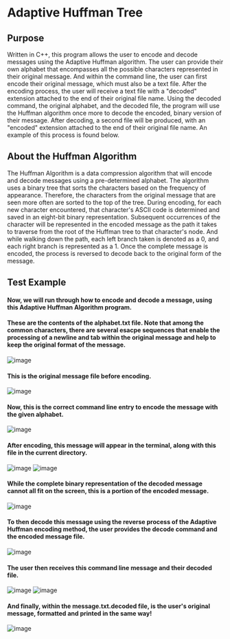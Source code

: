 # Adaptive Huffman Tree

## Purpose
Written in C++, this program allows the user to encode and decode messages using the Adaptive Huffman algorithm. The user can provide their own alphabet that encompasses all the possible characters represented in their original message. And within the command line, the user can first encode their original message, which must also be a text file. After the encoding process, the user will receive a text file with a "decoded" extension attached to the end of their original file name. Using the decoded command, the original alphabet, and the decoded file, the program will use the Huffman algorithm once more to decode the encoded, binary version of their message. After decoding, a second file will be produced, with an "encoded" extension attached to the end of their original file name. An example of this process is found below. 

## About the Huffman Algorithm
The Huffman Algorithm is a data compression algorithm that will encode and decode messages using a pre-determined alphabet. The algorithm uses a binary tree that sorts the characters based on the frequency of appearance. Therefore, the characters from the original message that are seen more often are sorted to the top of the tree. During encoding, for each new character encountered, that character's ASCII code is determined and saved in an eight-bit binary representation. Subsequent occurrences of the character will be represented in the encoded message as the path it takes to traverse from the root of the Huffman tree to that character's node. And while walking down the path, each left branch taken is denoted as a 0, and each right branch is represented as a 1. Once the complete message is encoded, the process is reversed to decode back to the original form of the message.

## Test Example
#### Now, we will run through how to encode and decode a message, using this Adaptive Huffman Algorithm program. 


#### These are the contents of the alphabet.txt file. Note that among the common characters, there are several esacpe sequences that enable the processing of a newline and tab within the original message and help to keep the original format of the message.
![image](https://user-images.githubusercontent.com/54780901/213881660-3ed62550-6b11-4c36-8c52-b7e5ff38794a.png)


#### This is the original message file before encoding.
![image](https://user-images.githubusercontent.com/54780901/213881796-2fcf676f-59b2-46ed-b336-5f2d2a85aee6.png)

#### Now, this is the correct command line entry to encode the message with the given alphabet.
![image](https://user-images.githubusercontent.com/54780901/213881988-310e5a19-78de-4d0d-922c-8bd24a20d8bd.png)


#### After encoding, this message will appear in the terminal, along with this file in the current directory.
![image](https://user-images.githubusercontent.com/54780901/213882028-db9c5fa8-617d-4983-b7e3-db2775225c90.png)
![image](https://user-images.githubusercontent.com/54780901/213882041-0fa39c02-5c3b-4c0d-a5d0-fa90fca55d1c.png)


#### While the complete binary representation of the decoded message cannot all fit on the screen, this is a portion of the encoded message.
![image](https://user-images.githubusercontent.com/54780901/213882160-8daef74a-4436-41b1-9fdd-94f344af3989.png)


#### To then decode this message using the reverse process of the Adaptive Huffman encoding method, the user provides the decode command and the encoded message file.
![image](https://user-images.githubusercontent.com/54780901/213882267-77046a8e-8aab-4c3f-8b92-63e2c398c711.png)


#### The user then receives this command line message and their decoded file.
![image](https://user-images.githubusercontent.com/54780901/213882296-dc1ed7e1-ef43-474f-8a28-485f4790e972.png)
![image](https://user-images.githubusercontent.com/54780901/213882310-ee338162-7a50-4122-ba6e-3eab440742c3.png)


#### And finally, within the message.txt.decoded file, is the user's original message, formatted and printed in the same way!
![image](https://user-images.githubusercontent.com/54780901/213882342-0ad2baaa-d350-4754-bc58-409f98c95a27.png)
